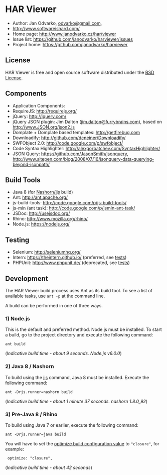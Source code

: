 HAR Viewer
==========

* Author: Jan Odvarko, odvarko@gmail.com,
* http://www.softwareishard.com/
* Home page: http://www.janodvarko.cz/har/viewer
* Issue list: https://github.com/janodvarko/harviewer/issues
* Project home: https://github.com/janodvarko/harviewer

License
-------
HAR Viewer is free and open source software distributed under the [BSD License](https://github.com/janodvarko/harviewer/blob/master/webapp/license.txt).

Components
----------
* Application Components:
* RequireJS: http://requirejs.org/
* jQuery: http://jquery.com/
* jQuery JSON plugin: Jim Dalton (jim.dalton@furrybrains.com), based on http://www.JSON.org/json2.js
* Domplate + Domplate based templates: http://getfirebug.com
* Downloadify: http://github.com/dcneiner/Downloadify/
* SWFObject 2.0: http://code.google.com/p/swfobject/
* Code Syntax Highlighter: http://alexgorbatchev.com/SyntaxHighlighter/
* JSON Query: https://github.com/JasonSmith/jsonquery, http://www.sitepen.com/blog/2008/07/16/jsonquery-data-querying-beyond-jsonpath/

Build Tools
-----------
* Java 8 (for [Nashorn/jjs](http://docs.oracle.com/javase/8/docs/technotes/tools/windows/jjs.html) build)
* Ant: http://ant.apache.org/
* js-build-tools: http://code.google.com/p/js-build-tools/
* js-min (ant task): http://code.google.com/p/jsmin-ant-task/
* JSDoc: http://usejsdoc.org/
* Rhino: http://www.mozilla.org/rhino/
* Node.js: https://nodejs.org/

Testing
-------
* Selenium: http://seleniumhq.org/
* Intern: https://theintern.github.io/ (preferred, see [tests](tests/))
* PHPUnit: http://www.phpunit.de/ (deprecated, see [tests](selenium/tests))

Development
-----------

The HAR Viewer build process uses Ant as its build tool.  To see a list of available tasks, use `ant -p` at the command line.

A build can be performed in one of three ways.

### 1) Node.js

This is the default and preferred method.  Node.js must be installed.
To start a build, go to the project directory and execute the following command:

`ant build`

(*Indicative build time - about 9 seconds.  Node.js v6.0.0*)

### 2) Java 8 / Nashorn

To build using the [jjs](https://docs.oracle.com/javase/8/docs/technotes/tools/windows/jjs.html) command, Java 8 must be installed.
Execute the following command:

`ant -Drjs.runner=nashorn build`

(*Indicative build time - about 1 minute 37 seconds.  nashorn 1.8.0_92*)

### 3) Pre-Java 8 / Rhino

To build using Java 7 or earlier, execute the following command:

`ant -Drjs.runner=java build`

You will have to set the [optimize build configuration value](https://github.com/janodvarko/harviewer/blob/0997957b3ecb9fbdb27df4260d5bc85c653fac81/webapp/scripts/app.build.js#L11) to `"closure"`, for example:

     optimize: "closure",

(*Indicative build time - about 42 seconds*)
